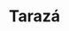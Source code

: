 ---
title: Tarazá
departamento: Antioquia
description: null
grafica_ubicacion_geografica: /charts/municipios/taraza/ubicacion_geografica.html
grafica_comunidades_focalizadas: /charts/municipios/taraza/comunidades_focalizadas.html
grafica_poblacion_genero: /charts/municipios/taraza/poblacion_genero.html
grafica_area_geografica_genero: /charts/municipios/taraza/area_geografica_genero.html
grafica_pertenencia_etnica: /charts/municipios/taraza/pertenencia_etnica.html
grafica_conflicto_identidad: /charts/municipios/taraza/conflicto_identidad.html
grafica_violencia_sexual: /charts/municipios/taraza/violencia_sexual.html
grafica_violencia_fisica: /charts/municipios/taraza/violencia_fisica.html
grafica_violencia_psicologica: /charts/municipios/taraza/violencia_psicologica.html
grafica_negligencia_abandono: /charts/municipios/taraza/negligencia_abandono.html
ficha: /fichas/taraza/ficha.pdf
centros_poblados_corregimientos:
  - La Caucana
  - Puerto Antioquia
  - El Doce
  - Barro Blanco
  - El Guáimaro
distribucion_poblacional_hombres: null
distribucion_poblacional_mujeres: null
poblacion_discapacidad: 529
asentamientos_indigenas: null
resguardos_indigenas: null
consejos_comunitarios: null
total_poblacion_victima: 0
num_sujetos_reparacion_colectiva: null
num_planes_retorno_reubicacion_colectiva: null
territorio_entidades_snariv_sivjrnr: []
priorizacion_convivencia_social_salud_mental: >-
  Consumo de SPA,"Violencia de Género, intrafamiliar y contra la mujer",Lesiones
  autoinfringidas intencionalmente
region: Bajo Cauca y Nordeste Antioqueño
priorizacion_sexualidad_derechos_sexuales_reproductivos: >-
  Embarazo en Adolescentes (10-19 años),Promoción de planificación
  familiar,Enfermedades de Transmisión Sexual
priorizacion_gestion_diferencial_poblaciones_vulnerables: >-
  Aumento de tasa de morbilidad por causas externas relacionadas al conflicto
  armado (principalmente en hombres)
priorizacion_fortalecimiento_autoridad_sanitaria: >-
  "Promoción de estilos de vida saludable (ejercicio, alimentación y calidad del
  sueño)",Velado de la seguridad
eventos_salud_publica_predominantes:
  - >-
    Condiciones Transmisibles y nutricionales (enfermedades infecciosas y
    parasitarias)
  - Condiciones maternas y perinatales
  - '"Enfermedades no transmisibles (cardiovasculares o lesiones'
  - ' como traumatismos o envenenamientos)"'
rips_salud_mental_poblacion_general:
  - >-
    Trastornos mentales y del comportamiento por consumo de sustancias
    psicoactivas
  - Trastornos mentales y de comportamiento no especificados
servicios_telemedicina_mpio_depto:
  - No hay habilitados servicios aún
total_pobreza_multidimensional: null
pobreza_multidimensional_urbano: null
pobreza_multidimensional_centro_poblado_rural_disperso: null
observaciones_ppales_actividades_economicas: null
observaciones_ppal_vocacion_mpio: null
trabajo_informal: null
observaciones_ppal_uso_suelo: null
medios_comunicacion:
  - Morena Stéreo
  - ' La Bakanísima'
  - ' Emisora Comunitaria de Tarazá'
iniciativas_org_sociedad_civil: null
comunidad_focalizada: Corregimiento La Caucana
comunidad_focalizada_url: corregimiento-la-caucana

---
